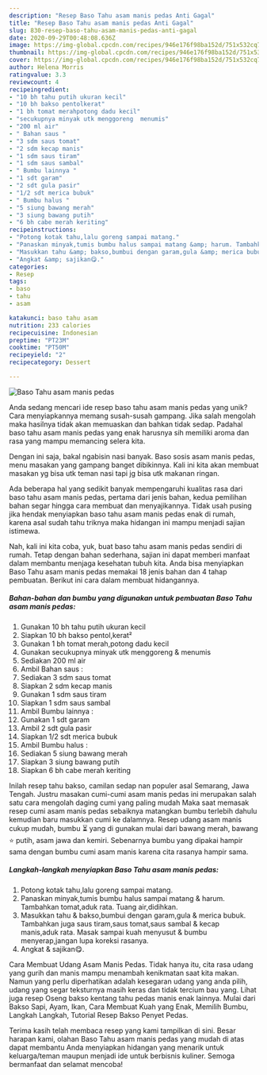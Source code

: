 ```yaml
---
description: "Resep Baso Tahu asam manis pedas Anti Gagal"
title: "Resep Baso Tahu asam manis pedas Anti Gagal"
slug: 830-resep-baso-tahu-asam-manis-pedas-anti-gagal
date: 2020-09-29T00:48:08.636Z
image: https://img-global.cpcdn.com/recipes/946e176f98ba152d/751x532cq70/baso-tahu-asam-manis-pedas-foto-resep-utama.jpg
thumbnail: https://img-global.cpcdn.com/recipes/946e176f98ba152d/751x532cq70/baso-tahu-asam-manis-pedas-foto-resep-utama.jpg
cover: https://img-global.cpcdn.com/recipes/946e176f98ba152d/751x532cq70/baso-tahu-asam-manis-pedas-foto-resep-utama.jpg
author: Helena Morris
ratingvalue: 3.3
reviewcount: 4
recipeingredient:
- "10 bh tahu putih ukuran kecil"
- "10 bh bakso pentolkerat"
- "1 bh tomat merahpotong dadu kecil"
- "secukupnya minyak utk menggoreng  menumis"
- "200 ml air"
- " Bahan saus "
- "3 sdm saus tomat"
- "2 sdm kecap manis"
- "1 sdm saus tiram"
- "1 sdm saus sambal"
- " Bumbu lainnya "
- "1 sdt garam"
- "2 sdt gula pasir"
- "1/2 sdt merica bubuk"
- " Bumbu halus "
- "5 siung bawang merah"
- "3 siung bawang putih"
- "6 bh cabe merah keriting"
recipeinstructions:
- "Potong kotak tahu,lalu goreng sampai matang."
- "Panaskan minyak,tumis bumbu halus sampai matang &amp; harum. Tambahkan tomat,aduk rata. Tuang air,didihkan."
- "Masukkan tahu &amp; bakso,bumbui dengan garam,gula &amp; merica bubuk. Tambahkan juga saus tiram,saus tomat,saus sambal &amp; kecap manis,aduk rata. Masak sampai kuah menyusut &amp; bumbu menyerap,jangan lupa koreksi rasanya."
- "Angkat &amp; sajikan😋."
categories:
- Resep
tags:
- baso
- tahu
- asam

katakunci: baso tahu asam 
nutrition: 233 calories
recipecuisine: Indonesian
preptime: "PT23M"
cooktime: "PT50M"
recipeyield: "2"
recipecategory: Dessert

---
```



![Baso Tahu asam manis pedas](https://img-global.cpcdn.com/recipes/946e176f98ba152d/751x532cq70/baso-tahu-asam-manis-pedas-foto-resep-utama.jpg)

Anda sedang mencari ide resep baso tahu asam manis pedas yang unik? Cara menyiapkannya memang susah-susah gampang. Jika salah mengolah maka hasilnya tidak akan memuaskan dan bahkan tidak sedap. Padahal baso tahu asam manis pedas yang enak harusnya sih memiliki aroma dan rasa yang mampu memancing selera kita.

Dengan ini saja, bakal ngabisin nasi banyak. Baso sosis asam manis pedas, menu masakan yang gampang banget dibikinnya. Kali ini kita akan membuat masakan yg bisa utk teman nasi tapi jg bisa utk makanan ringan.

Ada beberapa hal yang sedikit banyak mempengaruhi kualitas rasa dari baso tahu asam manis pedas, pertama dari jenis bahan, kedua pemilihan bahan segar hingga cara membuat dan menyajikannya. Tidak usah pusing jika hendak menyiapkan baso tahu asam manis pedas enak di rumah, karena asal sudah tahu triknya maka hidangan ini mampu menjadi sajian istimewa.


Nah, kali ini kita coba, yuk, buat baso tahu asam manis pedas sendiri di rumah. Tetap dengan bahan sederhana, sajian ini dapat memberi manfaat dalam membantu menjaga kesehatan tubuh kita. Anda bisa menyiapkan Baso Tahu asam manis pedas memakai 18 jenis bahan dan 4 tahap pembuatan. Berikut ini cara dalam membuat hidangannya.

<!--inarticleads1-->

##### Bahan-bahan dan bumbu yang digunakan untuk pembuatan Baso Tahu asam manis pedas:

1. Gunakan 10 bh tahu putih ukuran kecil
1. Siapkan 10 bh bakso pentol,kerat²
1. Gunakan 1 bh tomat merah,potong dadu kecil
1. Gunakan secukupnya minyak utk menggoreng &amp; menumis
1. Sediakan 200 ml air
1. Ambil  Bahan saus :
1. Sediakan 3 sdm saus tomat
1. Siapkan 2 sdm kecap manis
1. Gunakan 1 sdm saus tiram
1. Siapkan 1 sdm saus sambal
1. Ambil  Bumbu lainnya :
1. Gunakan 1 sdt garam
1. Ambil 2 sdt gula pasir
1. Siapkan 1/2 sdt merica bubuk
1. Ambil  Bumbu halus :
1. Sediakan 5 siung bawang merah
1. Siapkan 3 siung bawang putih
1. Siapkan 6 bh cabe merah keriting


Inilah resep tahu bakso, camilan sedap nan populer asal Semarang, Jawa Tengah. Justru masakan cumi-cumi asam manis pedas ini merupakan salah satu cara mengolah daging cumi yang paling mudah Maka saat memasak resep cumi asam manis pedas sebaiknya matangkan bumbu terlebih dahulu kemudian baru masukkan cumi ke dalamnya. Resep udang asam manis cukup mudah, bumbu ⏳ yang di gunakan mulai dari bawang merah, bawang ⭐ putih, asam jawa dan kemiri. Sebenarnya bumbu yang dipakai hampir sama dengan bumbu cumi asam manis karena cita rasanya hampir sama. 

<!--inarticleads2-->

##### Langkah-langkah menyiapkan Baso Tahu asam manis pedas:

1. Potong kotak tahu,lalu goreng sampai matang.
1. Panaskan minyak,tumis bumbu halus sampai matang &amp; harum. Tambahkan tomat,aduk rata. Tuang air,didihkan.
1. Masukkan tahu &amp; bakso,bumbui dengan garam,gula &amp; merica bubuk. Tambahkan juga saus tiram,saus tomat,saus sambal &amp; kecap manis,aduk rata. Masak sampai kuah menyusut &amp; bumbu menyerap,jangan lupa koreksi rasanya.
1. Angkat &amp; sajikan😋.


Cara Membuat Udang Asam Manis Pedas. Tidak hanya itu, cita rasa udang yang gurih dan manis mampu menambah kenikmatan saat kita makan. Namun yang perlu diperhatikan adalah kesegaran udang yang anda pilih, udang yang segar teksturnya masih keras dan tidak tercium bau yang. Lihat juga resep Oseng bakso kentang tahu pedas manis enak lainnya. Mulai dari Bakso Sapi, Ayam, Ikan, Cara Membuat Kuah yang Enak, Memilih Bumbu, Langkah Langkah, Tutorial Resep Bakso Penyet Pedas. 

Terima kasih telah membaca resep yang kami tampilkan di sini. Besar harapan kami, olahan Baso Tahu asam manis pedas yang mudah di atas dapat membantu Anda menyiapkan hidangan yang menarik untuk keluarga/teman maupun menjadi ide untuk berbisnis kuliner. Semoga bermanfaat dan selamat mencoba!
